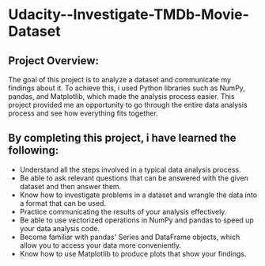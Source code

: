 # Udacity--Investigate-TMDb-Movie-Dataset
## Project Overview:

The goal of this project is to analyze a dataset and communicate my findings about it. To achieve this, i  used Python libraries such as NumPy, pandas, and Matplotlib, which  made the analysis process easier.
This project provided me an opportunity to go through the entire data analysis process and see how everything fits together.

## By completing this project, i have learned the following:

* Understand all the steps involved in a typical data analysis process.
* Be able to ask relevant questions that can be answered with the given dataset and then answer them.
* Know how to investigate problems in a dataset and wrangle the data into a format that can be used.
* Practice communicating the results of your analysis effectively.
* Be able to use vectorized operations in NumPy and pandas to speed up your data analysis code.
* Become familiar with pandas' Series and DataFrame objects, which allow you to access your data more conveniently.
* Know how to use Matplotlib to produce plots that show your findings.
